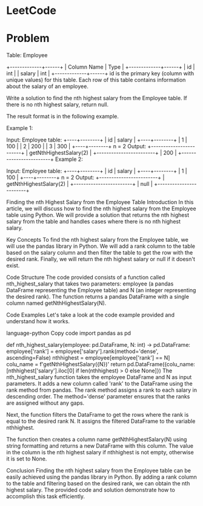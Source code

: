 # LeetCode

# Problem
Table: Employee

+-------------+------+
| Column Name | Type |
+-------------+------+
| id          | int  |
| salary      | int  |
+-------------+------+
id is the primary key (column with unique values) for this table.
Each row of this table contains information about the salary of an employee.
 

Write a solution to find the nth highest salary from the Employee table. If there is no nth highest salary, return null.

The result format is in the following example.

 

Example 1:

Input: 
Employee table:
+----+--------+
| id | salary |
+----+--------+
| 1  | 100    |
| 2  | 200    |
| 3  | 300    |
+----+--------+
n = 2
Output: 
+------------------------+
| getNthHighestSalary(2) |
+------------------------+
| 200                    |
+------------------------+
Example 2:

Input: 
Employee table:
+----+--------+
| id | salary |
+----+--------+
| 1  | 100    |
+----+--------+
n = 2
Output: 
+------------------------+
| getNthHighestSalary(2) |
+------------------------+
| null                   |
+------------------------+

Finding the nth Highest Salary from the Employee Table
Introduction
In this article, we will discuss how to find the nth highest salary from the Employee table using Python. We will provide a solution that returns the nth highest salary from the table and handles cases where there is no nth highest salary.

Key Concepts
To find the nth highest salary from the Employee table, we will use the pandas library in Python. We will add a rank column to the table based on the salary column and then filter the table to get the row with the desired rank. Finally, we will return the nth highest salary or null if it doesn't exist.

Code Structure
The code provided consists of a function called nth_highest_salary that takes two parameters: employee (a pandas DataFrame representing the Employee table) and N (an integer representing the desired rank). The function returns a pandas DataFrame with a single column named getNthHighestSalary(N).

Code Examples
Let's take a look at the code example provided and understand how it works.

language-python
 Copy code
import pandas as pd

def nth_highest_salary(employee: pd.DataFrame, N: int) -> pd.DataFrame:
    employee['rank'] = employee['salary'].rank(method='dense', ascending=False)
    nthhighest = employee[employee['rank'] == N]
    colu_name = f'getNthHighestSalary({N})'
    return pd.DataFrame({colu_name: [nthhighest['salary'].iloc[0] if len(nthhighest) > 0 else None]})
The nth_highest_salary function takes the employee DataFrame and N as input parameters. It adds a new column called 'rank' to the DataFrame using the rank method from pandas. The rank method assigns a rank to each salary in descending order. The method='dense' parameter ensures that the ranks are assigned without any gaps.

Next, the function filters the DataFrame to get the rows where the rank is equal to the desired rank N. It assigns the filtered DataFrame to the variable nthhighest.

The function then creates a column name getNthHighestSalary(N) using string formatting and returns a new DataFrame with this column. The value in the column is the nth highest salary if nthhighest is not empty, otherwise it is set to None.

Conclusion
Finding the nth highest salary from the Employee table can be easily achieved using the pandas library in Python. By adding a rank column to the table and filtering based on the desired rank, we can obtain the nth highest salary. The provided code and solution demonstrate how to accomplish this task efficiently.

